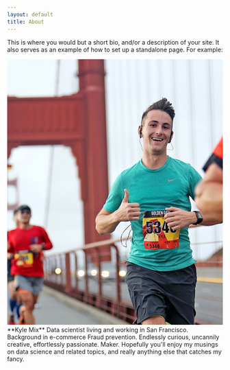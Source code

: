 ```yaml
---
layout: default
title: About
---
```


This is where you would but a short bio, and/or a description of your site. It also serves as an example of how to set up a standalone page. For example:

<img src="/images/GGBridge.jpg" class="right" />
**Kyle Mix** Data scientist living and working in San Francisco.  Background in e-commerce Fraud prevention.  Endlessly curious, uncannily creative, effortlessly passionate.  Maker.  Hopefully you'll enjoy my musings on data science and related topics, and really anything else that catches my fancy.